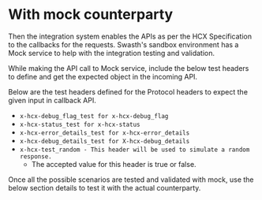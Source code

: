 # With mock counterparty

Then the integration system enables the APIs as per the HCX Specification to the callbacks for the requests. Swasth's sandbox environment has a Mock service to help with the integration testing and validation.

While making the API call to Mock service, include the below test headers to define and get the expected object in the incoming API.

Below are the test headers defined for the Protocol headers to expect the given input in callback API.

* `x-hcx-debug_flag_test for x-hcx-debug_flag`
* `x-hcx-status_test for x-hcx-status`
* `x-hcx-error_details_test for x-hcx-error_details`
* `x-hcx-debug_details_test for X-hcx-debug_details`
* `x-hcx-test_random - This header will be used to simulate a random response.`
  * The accepted value for this header is true or false.

Once all the possible scenarios are tested and validated with mock, use the below section details to test it with the actual counterparty.
